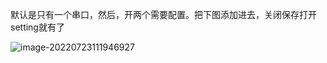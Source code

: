 默认是只有一个串口，然后，开两个需要配置。把下图添加进去，关闭保存打开setting就有了

![image-20220723111946927](D:\RT-Thread_summer_holiday_happiness\笔记\07-23\image-20220723111946927.png)